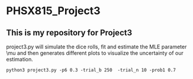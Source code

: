 # PHSX815_Project3

## This is my repository for Project3

project3.py will simulate the dice rolls, fit and estimate the MLE parameter \mu and then generates different plots to visualize the uncertainty of our estimation.

  `python3 project3.py -p6 0.3 -trial_b 250  -trial_n 10 -prob1 0.7`


  
